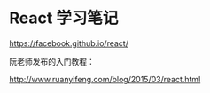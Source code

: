 # React 学习笔记

https://facebook.github.io/react/

阮老师发布的入门教程：

http://www.ruanyifeng.com/blog/2015/03/react.html